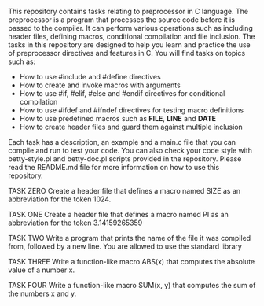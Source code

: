 This repository contains tasks relating to preprocessor in C language. The preprocessor is a program that processes the source code before it is passed to the compiler. It can perform various operations such as including header files, defining macros, conditional compilation and file inclusion. The tasks in this repository are designed to help you learn and practice the use of preprocessor directives and features in C. You will find tasks on topics such as:

- How to use #include and #define directives
- How to create and invoke macros with arguments
- How to use #if, #elif, #else and #endif directives for conditional compilation
- How to use #ifdef and #ifndef directives for testing macro definitions
- How to use predefined macros such as __FILE__, __LINE__ and __DATE__
- How to create header files and guard them against multiple inclusion

Each task has a description, an example and a main.c file that you can compile and run to test your code. You can also check your code style with betty-style.pl and betty-doc.pl scripts provided in the repository. Please read the README.md file for more information on how to use this repository.

TASK ZERO
Create a header file that defines a macro named SIZE as an abbreviation for the token 1024.

TASK ONE
Create a header file that defines a macro named PI as an abbreviation for the token 3.14159265359

TASK TWO
Write a program that prints the name of the file it was compiled from, followed by a new line.
    You are allowed to use the standard library

TASK THREE
Write a function-like macro ABS(x) that computes the absolute value of a number x.

TASK FOUR
Write a function-like macro SUM(x, y) that computes the sum of the numbers x and y.


